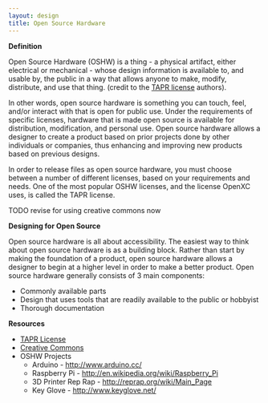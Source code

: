 ```yaml
---
layout: design
title: Open Source Hardware
---
```


**Definition**

Open Source Hardware (OSHW) is a thing - a physical artifact, either electrical
or mechanical - whose design information is available to, and usable by, the
public in a way that allows anyone to make, modify, distribute, and use that
thing. (credit to the [TAPR license][TAPR] authors).

In other words, open source hardware is something you can touch, feel, and/or
interact with that is open for public use. Under the requirements of specific
licenses, hardware that is made open source is available for distribution,
modification, and personal use. Open source hardware allows a designer to
create a product based on prior projects done by other individuals or
companies, thus enhancing and improving new products based on previous designs.

In order to release files as open source hardware, you must choose between a
number of different licenses, based on your requirements and needs. One of the
most popular OSHW licenses, and the license OpenXC uses, is called the TAPR
license.

TODO revise for using creative commons now

**Designing for Open Source**

Open source hardware is all about accessibility. The easiest way to think about
open source hardware is as a building block. Rather than start by making the
foundation of a product, open source hardware allows a designer to begin at a
higher level in order to make a better product. Open source hardware generally
consists of 3 main components:

* Commonly available parts
* Design that uses tools that are readily available to the public or hobbyist
* Thorough documentation

**Resources**

* [TAPR License][TAPR]
* [Creative Commons](http://creativecommons.org/)
* OSHW Projects
    * Arduino - http://www.arduino.cc/
    * Raspberry Pi - http://en.wikipedia.org/wiki/Raspberry_Pi
    * 3D Printer Rep Rap - http://reprap.org/wiki/Main_Page
    * Key Glove - http://www.keyglove.net/

[TAPR]: http://www.tapr.org/ohl.html
